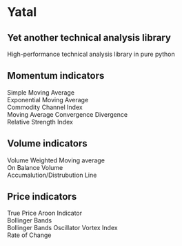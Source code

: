 # Yatal
## Yet another technical analysis library
High-performance technical analysis library in pure python

## Momentum indicators
Simple Moving Average  
Exponential Moving Average  
Commodity Channel Index  
Moving Average Convergence Divergence  
Relative Strength Index  

## Volume indicators
Volume Weighted Moving average  
On Balance Volume  
Accumalution/Distrubution Line    

## Price indicators
True Price
Aroon Indicator  
Bollinger Bands  
Bollinger Bands Oscillator
Vortex Index  
Rate of Change  
